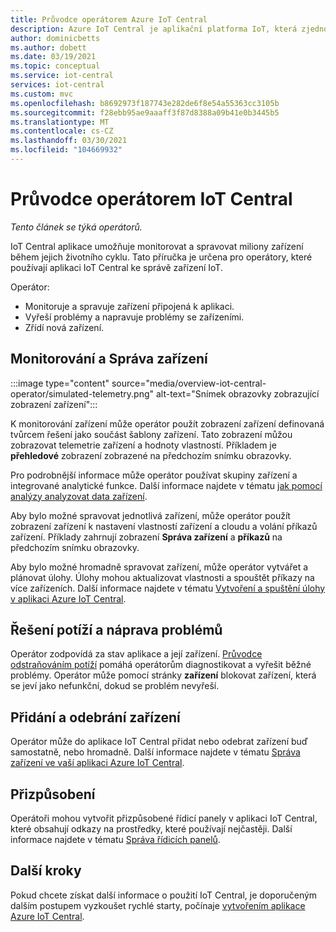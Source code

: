 ```yaml
---
title: Průvodce operátorem Azure IoT Central
description: Azure IoT Central je aplikační platforma IoT, která zjednodušuje vytváření řešení IoT. Tento článek poskytuje přehled role operátora v IoT Central.
author: dominicbetts
ms.author: dobett
ms.date: 03/19/2021
ms.topic: conceptual
ms.service: iot-central
services: iot-central
ms.custom: mvc
ms.openlocfilehash: b8692973f187743e282de6f8e54a55363cc3105b
ms.sourcegitcommit: f28ebb95ae9aaaff3f87d8388a09b41e0b3445b5
ms.translationtype: MT
ms.contentlocale: cs-CZ
ms.lasthandoff: 03/30/2021
ms.locfileid: "104669932"
---
```

# <a name="iot-central-operator-guide"></a>Průvodce operátorem IoT Central

*Tento článek se týká operátorů.*

IoT Central aplikace umožňuje monitorovat a spravovat miliony zařízení během jejich životního cyklu. Tato příručka je určena pro operátory, které používají aplikaci IoT Central ke správě zařízení IoT.

Operátor:

- Monitoruje a spravuje zařízení připojená k aplikaci.
- Vyřeší problémy a napravuje problémy se zařízeními.
- Zřídí nová zařízení.

## <a name="monitor-and-manage-devices"></a>Monitorování a Správa zařízení

:::image type="content" source="media/overview-iot-central-operator/simulated-telemetry.png" alt-text="Snímek obrazovky zobrazující zobrazení zařízení":::

K monitorování zařízení může operátor použít zobrazení zařízení definovaná tvůrcem řešení jako součást šablony zařízení. Tato zobrazení můžou zobrazovat telemetrie zařízení a hodnoty vlastností. Příkladem je **přehledové** zobrazení zobrazené na předchozím snímku obrazovky.

Pro podrobnější informace může operátor používat skupiny zařízení a integrované analytické funkce. Další informace najdete v tématu [jak pomocí analýzy analyzovat data zařízení](howto-create-analytics.md).

Aby bylo možné spravovat jednotlivá zařízení, může operátor použít zobrazení zařízení k nastavení vlastností zařízení a cloudu a volání příkazů zařízení. Příklady zahrnují zobrazení **Správa zařízení** a **příkazů** na předchozím snímku obrazovky.

Aby bylo možné hromadně spravovat zařízení, může operátor vytvářet a plánovat úlohy. Úlohy mohou aktualizovat vlastnosti a spouštět příkazy na více zařízeních. Další informace najdete v tématu [Vytvoření a spuštění úlohy v aplikaci Azure IoT Central](howto-run-a-job.md).

## <a name="troubleshoot-and-remediate-issues"></a>Řešení potíží a náprava problémů

Operátor zodpovídá za stav aplikace a její zařízení. [Průvodce odstraňováním potíží](troubleshoot-connection.md) pomáhá operátorům diagnostikovat a vyřešit běžné problémy. Operátor může pomocí stránky **zařízení** blokovat zařízení, která se jeví jako nefunkční, dokud se problém nevyřeší.

## <a name="add-and-remove-devices"></a>Přidání a odebrání zařízení

Operátor může do aplikace IoT Central přidat nebo odebrat zařízení buď samostatně, nebo hromadně. Další informace najdete v tématu [Správa zařízení ve vaší aplikaci Azure IoT Central](howto-manage-devices.md).

## <a name="personalize"></a>Přizpůsobení

Operátoři mohou vytvořit přizpůsobené řídicí panely v aplikaci IoT Central, které obsahují odkazy na prostředky, které používají nejčastěji. Další informace najdete v tématu [Správa řídicích panelů](howto-create-personal-dashboards.md#manage-dashboards).

## <a name="next-steps"></a>Další kroky

Pokud chcete získat další informace o použití IoT Central, je doporučeným dalším postupem vyzkoušet rychlé starty, počínaje [vytvořením aplikace Azure IoT Central](./quick-deploy-iot-central.md).
